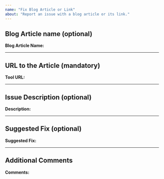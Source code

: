 ```yaml
---
name: "Fix Blog Article or Link"
about: "Report an issue with a blog article or its link."
---
```


<!--
  Before submitting a blog article fix request, please ensure the following:

  - Verify that the URL provided is valid and accessible.
  - Clearly describe the issue with the article or link to help us address it efficiently.
  - Provide any suggestions for fixing the issue, if possible.
-->

## Blog Article name (optional)

**Blog Article Name:**  
<!-- Provide the name of the Blog Article you are suggesting -->

---

## URL to the Article (mandatory)

**Tool URL:**  
<!-- Provide the URL to the blog article with the issue -->
---

## Issue Description (optional)

**Description:**  
<!-- Describe the issue with the article or link. Examples: typo, broken link, outdated information, etc. -->

---

## Suggested Fix (optional)

**Suggested Fix:**  
<!-- Provide your suggestion to correct the issue, if possible. Example: correct text, updated link, etc. -->

---

## Additional Comments

**Comments:**  
<!-- Add any other relevant information or context -->
